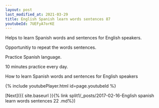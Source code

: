 ```yaml
---
layout: post
last_modified_at: 2021-03-29
title: English Spanish learn words sentences 87 
youtubeId: 7UEFyA7orKE
---
```

 
 
Helps to learn Spanish words and sentences for English speakers.

Opportunitiy to repeat the words sentences. 

Practice Spanish language. 
 
10 minutes practice every day. 
 
How to learn Spanish words and sentences for English speakers 
 
{% include youtubePlayer.html id=page.youtubeId %}
 
 
[Next]({{ site.baseurl }}{% link  split1/_posts/2017-02-16-English spanish learn words sentences 22 .md%})
 
